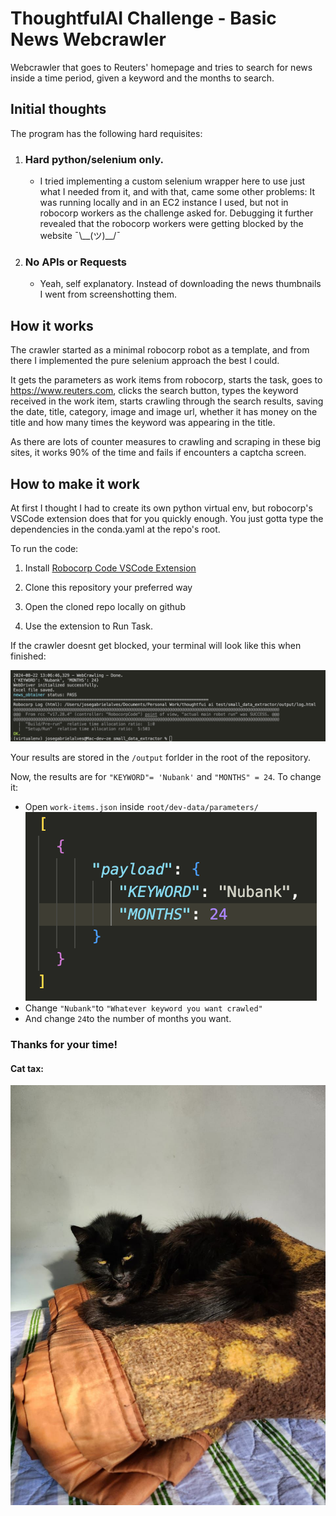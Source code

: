# ThoughtfulAI Challenge - Basic News Webcrawler

Webcrawler that goes to Reuters' homepage and tries to search for news inside a time period, given a keyword and the months to search.

## Initial thoughts

The program has the following hard requisites:

1. ### Hard python/selenium only. 
   - I tried implementing a custom selenium wrapper here to use just what I needed from it, and with that, came some other problems: It was running locally and in an EC2 instance I used, but not in robocorp workers as the challenge asked for. Debugging it further revealed that the robocorp workers were getting blocked by the website ¯\\__(ツ)\__/¯
  
2. ### No APIs or Requests
   -  Yeah, self explanatory. Instead of downloading the news thumbnails I went from screenshotting them.

## How it works

The crawler started as a minimal robocorp robot as a template, and from there I implemented the pure selenium approach the best I could.

It gets the parameters as work items from robocorp, starts the task, goes to https://www.reuters.com, clicks the search button, types the keyword received in the work item, starts crawling through the search results, saving the date, title, category, image and image url, whether it has money on the title and how many times the keyword was appearing in the title.

As there are lots of counter measures to crawling and scraping in these big sites, it works 90% of the time and fails if encounters a captcha screen.

## How to make it work

At first I thought I had to create its own python virtual env, but robocorp's VSCode extension does that for you quickly enough. You just gotta type the dependencies in the conda.yaml at the repo's root.

To run the code:

1. Install [Robocorp Code VSCode Extension](https://robocorp.com/docs/visual-studio-code)

2. Clone this repository your preferred way
3. Open the cloned repo locally on github
4. Use the extension to Run Task.

If the crawler doesnt get blocked, your terminal will look like this when finished:

![Terminal output](console_pass_example.png)

Your results are stored in the `/output` forlder in the root of the repository.

Now, the results are for `"KEYWORD"= 'Nubank'` and `"MONTHS" = 24`. 
To change it:

- Open `work-items.json` inside `root/dev-data/parameters/`
![Payload](work_item_example.png)
- Change `"Nubank"`to `"Whatever keyword you want crawled"` 
- And change `24`to the number of months you want.



### Thanks for your time!


#### Cat tax:

![Sofia my beloved](sofia_cat.jpeg)


